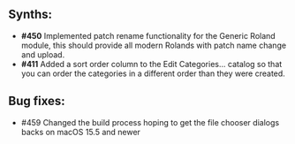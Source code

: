 ## Synths:

* **\#450** Implemented patch rename functionality for the Generic Roland module, this should provide all modern Rolands with patch name change and upload. 
* **\#411** Added a sort order column to the Edit Categories... catalog so that you can order the categories in a different order than they were created.

## Bug fixes:

* \#459 Changed the build process hoping to get the file chooser dialogs backs on macOS 15.5 and newer

